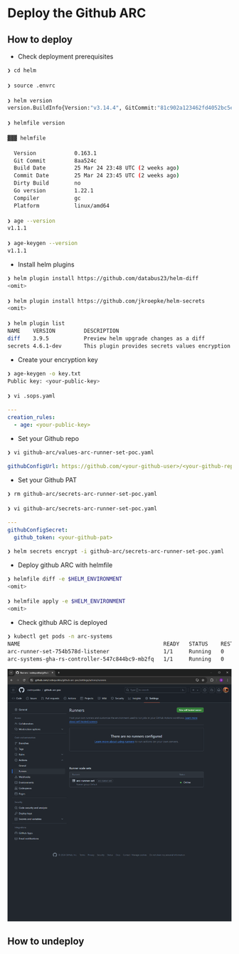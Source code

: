 # Deploy the Github ARC

## How to deploy
- Check deployment prerequisites
```bash
❯ cd helm

❯ source .envrc

❯ helm version
version.BuildInfo{Version:"v3.14.4", GitCommit:"81c902a123462fd4052bc5e9aa9c513c4c8fc142", GitTreeState:"clean", GoVersion:"go1.21.9"}

❯ helmfile version

▓▓▓ helmfile

  Version            0.163.1
  Git Commit         8aa524c
  Build Date         25 Mar 24 23:48 UTC (2 weeks ago)
  Commit Date        25 Mar 24 23:45 UTC (2 weeks ago)
  Dirty Build        no
  Go version         1.22.1
  Compiler           gc
  Platform           linux/amd64

❯ age --version
v1.1.1

❯ age-keygen --version
v1.1.1
```

- Install helm plugins
```bash
❯ helm plugin install https://github.com/databus23/helm-diff
<omit>

❯ helm plugin install https://github.com/jkroepke/helm-secrets
<omit>

❯ helm plugin list
NAME    VERSION         DESCRIPTION
diff    3.9.5           Preview helm upgrade changes as a diff
secrets 4.6.1-dev       This plugin provides secrets values encryption for Helm charts secure storing
```

- Create your encryption key
```bash
❯ age-keygen -o key.txt
Public key: <your-public-key>

❯ vi .sops.yaml
```

```yaml
---
creation_rules:
  - age: <your-public-key>
```

- Set your Github repo
```bash
❯ vi github-arc/values-arc-runner-set-poc.yaml
```

```yaml
githubConfigUrl: https://github.com/<your-github-user>/<your-github-repo>
```

- Set your Github PAT
```bash
❯ rm github-arc/secrets-arc-runner-set-poc.yaml

❯ vi github-arc/secrets-arc-runner-set-poc.yaml
```

```yaml
---
githubConfigSecret:
  github_token: <your-github-pat>
```


```bash
❯ helm secrets encrypt -i github-arc/secrets-arc-runner-set-poc.yaml
```

- Deploy github ARC with helmfile
```bash
❯ helmfile diff -e $HELM_ENVIRONMENT
<omit>

❯ helmfile apply -e $HELM_ENVIRONMENT
<omit>
```

- Check github ARC is deployed
```bash
❯ kubectl get pods -n arc-systems
NAME                                             READY   STATUS    RESTARTS   AGE
arc-runner-set-754b578d-listener                 1/1     Running   0          3m24s
arc-systems-gha-rs-controller-547c844bc9-mb2fq   1/1     Running   0          34m
```

![](./docs/images/check-arc-runner-set-is-online.png)


## How to undeploy
<!-- TODO -->
